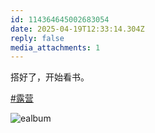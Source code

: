 ```yaml
---
id: 114364645002683054
date: 2025-04-19T12:33:14.304Z
reply: false
media_attachments: 1
---
```


搭好了，开始看书。

[#露营](https://e5n.cc/tags/%E9%9C%B2%E8%90%A5)

![ealbum](https://files.e5n.cc/media_attachments/files/114/364/644/655/594/372/original/6ca46c21548f80a2.jpg)

